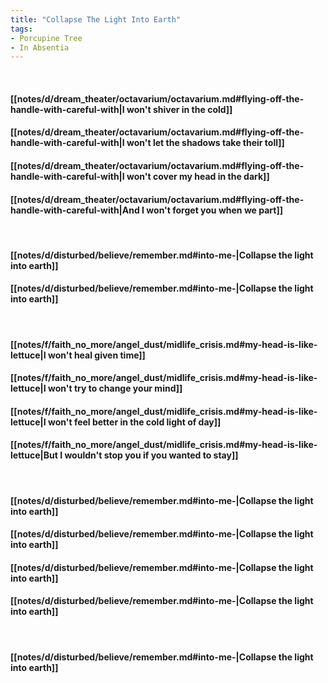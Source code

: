 ```yaml
---
title: "Collapse The Light Into Earth"
tags:
- Porcupine Tree
- In Absentia
---
```

&nbsp;
#### [[notes/d/dream_theater/octavarium/octavarium.md#flying-off-the-handle-with-careful-with|I won't shiver in the cold]]
#### [[notes/d/dream_theater/octavarium/octavarium.md#flying-off-the-handle-with-careful-with|I won't let the shadows take their toll]]
#### [[notes/d/dream_theater/octavarium/octavarium.md#flying-off-the-handle-with-careful-with|I won't cover my head in the dark]]
#### [[notes/d/dream_theater/octavarium/octavarium.md#flying-off-the-handle-with-careful-with|And I won't forget you when we part]]
&nbsp;
#### [[notes/d/disturbed/believe/remember.md#into-me-|Collapse the light into earth]]
#### [[notes/d/disturbed/believe/remember.md#into-me-|Collapse the light into earth]]
&nbsp;
#### [[notes/f/faith_no_more/angel_dust/midlife_crisis.md#my-head-is-like-lettuce|I won't heal given time]]
#### [[notes/f/faith_no_more/angel_dust/midlife_crisis.md#my-head-is-like-lettuce|I won't try to change your mind]]
#### [[notes/f/faith_no_more/angel_dust/midlife_crisis.md#my-head-is-like-lettuce|I won't feel better in the cold light of day]]
#### [[notes/f/faith_no_more/angel_dust/midlife_crisis.md#my-head-is-like-lettuce|But I wouldn't stop you if you wanted to stay]]
&nbsp;
#### [[notes/d/disturbed/believe/remember.md#into-me-|Collapse the light into earth]]
#### [[notes/d/disturbed/believe/remember.md#into-me-|Collapse the light into earth]]
#### [[notes/d/disturbed/believe/remember.md#into-me-|Collapse the light into earth]]
#### [[notes/d/disturbed/believe/remember.md#into-me-|Collapse the light into earth]]
&nbsp;
#### [[notes/d/disturbed/believe/remember.md#into-me-|Collapse the light into earth]]
